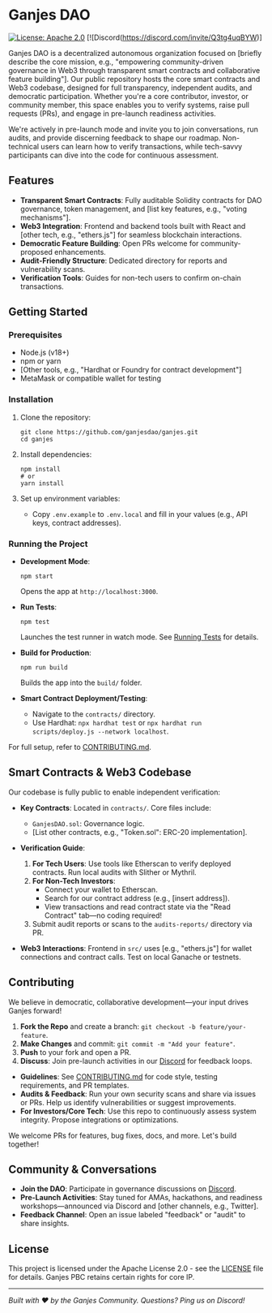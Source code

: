 # Ganjes DAO

[![License: Apache 2.0](https://img.shields.io/badge/License-Apache%202.0-blue.svg)](https://opensource.org/licenses/Apache-2.0) [![Discord(https://discord.com/invite/Q3tg4uqBYW)]

Ganjes DAO is a decentralized autonomous organization focused on [briefly describe the core mission, e.g., "empowering community-driven governance in Web3 through transparent smart contracts and collaborative feature building"]. Our public repository hosts the core smart contracts and Web3 codebase, designed for full transparency, independent audits, and democratic participation. Whether you're a core contributor, investor, or community member, this space enables you to verify systems, raise pull requests (PRs), and engage in pre-launch readiness activities.

We're actively in pre-launch mode and invite you to join conversations, run audits, and provide discerning feedback to shape our roadmap. Non-technical users can learn how to verify transactions, while tech-savvy participants can dive into the code for continuous assessment.

## Features

- **Transparent Smart Contracts**: Fully auditable Solidity contracts for DAO governance, token management, and [list key features, e.g., "voting mechanisms"].
- **Web3 Integration**: Frontend and backend tools built with React and [other tech, e.g., "ethers.js"] for seamless blockchain interactions.
- **Democratic Feature Building**: Open PRs welcome for community-proposed enhancements.
- **Audit-Friendly Structure**: Dedicated directory for reports and vulnerability scans.
- **Verification Tools**: Guides for non-tech users to confirm on-chain transactions.

## Getting Started

### Prerequisites

- Node.js (v18+)
- npm or yarn
- [Other tools, e.g., "Hardhat or Foundry for contract development"]
- MetaMask or compatible wallet for testing

### Installation

1. Clone the repository:
   ```
   git clone https://github.com/ganjesdao/ganjes.git
   cd ganjes
   ```

2. Install dependencies:
   ```
   npm install
   # or
   yarn install
   ```

3. Set up environment variables:
   - Copy `.env.example` to `.env.local` and fill in your values (e.g., API keys, contract addresses).

### Running the Project

- **Development Mode**:
  ```
  npm start
  ```
  Opens the app at `http://localhost:3000`.

- **Run Tests**:
  ```
  npm test
  ```
  Launches the test runner in watch mode. See [Running Tests](https://facebook.github.io/create-react-app/docs/running-tests) for details.

- **Build for Production**:
  ```
  npm run build
  ```
  Builds the app into the `build/` folder.

- **Smart Contract Deployment/Testing**:
  - Navigate to the `contracts/` directory.
  - Use Hardhat: `npx hardhat test` or `npx hardhat run scripts/deploy.js --network localhost`.

For full setup, refer to [CONTRIBUTING.md](CONTRIBUTING.md).

## Smart Contracts & Web3 Codebase

Our codebase is fully public to enable independent verification:

- **Key Contracts**: Located in `contracts/`. Core files include:
  - `GanjesDAO.sol`: Governance logic.
  - [List other contracts, e.g., "Token.sol": ERC-20 implementation].

- **Verification Guide**:
  1. **For Tech Users**: Use tools like Etherscan to verify deployed contracts. Run local audits with Slither or Mythril.
  2. **For Non-Tech Investors**: 
     - Connect your wallet to Etherscan.
     - Search for our contract address (e.g., [insert address]).
     - View transactions and read contract state via the "Read Contract" tab—no coding required!
  3. Submit audit reports or scans to the `audits-reports/` directory via PR.

- **Web3 Interactions**: Frontend in `src/` uses [e.g., "ethers.js"] for wallet connections and contract calls. Test on local Ganache or testnets.

## Contributing

We believe in democratic, collaborative development—your input drives Ganjes forward!

1. **Fork the Repo** and create a branch: `git checkout -b feature/your-feature`.
2. **Make Changes** and commit: `git commit -m "Add your feature"`.
3. **Push** to your fork and open a PR.
4. **Discuss**: Join pre-launch activities in our [Discord](https://discord.com/invite/Q3tg4uqBYW) for feedback loops.

- **Guidelines**: See [CONTRIBUTING.md](CONTRIBUTING.md) for code style, testing requirements, and PR templates.
- **Audits & Feedback**: Run your own security scans and share via issues or PRs. Help us identify vulnerabilities or suggest improvements.
- **For Investors/Core Tech**: Use this repo to continuously assess system integrity. Propose integrations or optimizations.

We welcome PRs for features, bug fixes, docs, and more. Let's build together!

## Community & Conversations

- **Join the DAO**: Participate in governance discussions on [Discord](https://discord.com/invite/Q3tg4uqBYW).
- **Pre-Launch Activities**: Stay tuned for AMAs, hackathons, and readiness workshops—announced via Discord and [other channels, e.g., Twitter].
- **Feedback Channel**: Open an issue labeled "feedback" or "audit" to share insights.

## License

This project is licensed under the Apache License 2.0 - see the [LICENSE](LICENSE) file for details. Ganjes PBC retains certain rights for core IP.

---

*Built with ❤️ by the Ganjes Community. Questions? Ping us on Discord!*
